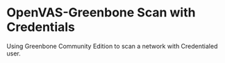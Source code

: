 # OpenVAS-Greenbone Scan with Credentials
Using Greenbone Community Edition to scan a network with Credentialed user.

